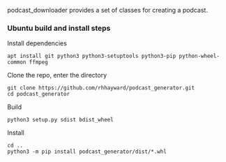 podcast_downloader provides a set of classes for creating a podcast.

### Ubuntu build and install steps

Install dependencies

```
apt install git python3 python3-setuptools python3-pip python-wheel-common ffmpeg
```

Clone the repo, enter the directory

```
git clone https://github.com/rhhayward/podcast_generator.git
cd podcast_generator
```

Build
```
python3 setup.py sdist bdist_wheel
```

Install

```
cd ..
python3 -m pip install podcast_generator/dist/*.whl
```
